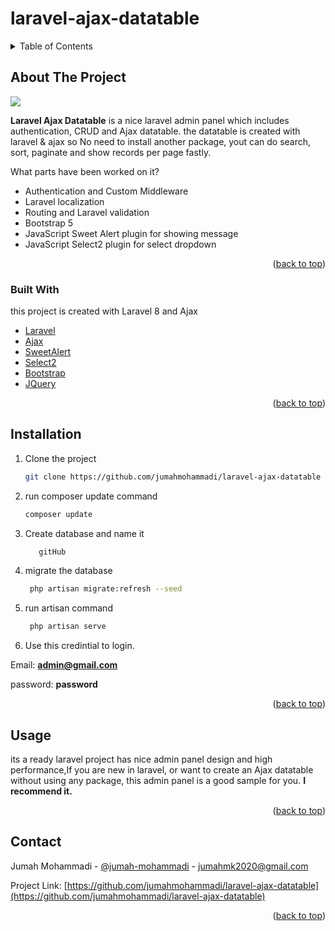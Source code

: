# laravel-ajax-datatable
<div id="top"></div>


<!-- PROJECT LOGO -->

<!-- TABLE OF CONTENTS -->
<details>
  <summary>Table of Contents</summary>
  <ol>
    <li>
      <a href="#about-the-project">About The Project</a>
      <ul>
        <li><a href="#built-with">Built With</a></li>
      </ul>
    </li>
    <li>
      <a href="#installation">Installation</a>
    </li>
    <li><a href="#usage">Usage</a></li>
    <li><a href="#contact">Contact</a></li>
  </ol>
</details>






<!-- ABOUT THE PROJECT -->
## About The Project

<a href="https://github.com/jumahmohammadi/laravel-ajax-datatable">
  <img src="https://i.ibb.co/g9jJnng/capture.jpg">
</a>  

**Laravel Ajax Datatable** is a nice laravel admin panel which includes authentication, CRUD and Ajax datatable. 
the datatable is created with laravel & ajax so No need to install another package, yout can do search, sort, paginate and show records per page fastly.   

What parts have been worked on it?
* Authentication and Custom Middleware
* Laravel localization
* Routing and Laravel validation 
* Bootstrap 5
* JavaScript Sweet Alert plugin for showing message
* JavaScript Select2 plugin for select dropdown



<p align="right">(<a href="#top">back to top</a>)</p>



### Built With

this project is created with Laravel 8 and Ajax 

* [Laravel](https://laravel.com/)
* [Ajax]()
* [SweetAlert](https://sweetalert.js.org/)
* [Select2](https://select2.org)
* [Bootstrap](https://getbootstrap.com)
* [JQuery](https://jquery.com)

<p align="right">(<a href="#top">back to top</a>)</p>



<!-- GETTING STARTED -->
## Installation


1. Clone the project
   ```sh
   git clone https://github.com/jumahmohammadi/laravel-ajax-datatable
   ```
2. run composer update command 
   ```sh
   composer update
   ```
3. Create database and name it
   ```sh
      gitHub
   ```
   
4. migrate the database
   ```sh
    php artisan migrate:refresh --seed
   ```
5. run artisan command
   ```sh
    php artisan serve
   ```
   
6. Use this credintial to login.


Email: **admin@gmail.com** 

password: **password**

<p align="right">(<a href="#top">back to top</a>)</p>



<!-- USAGE EXAMPLES -->
## Usage

its a ready laravel project has nice admin panel design and high performance,If you are new in laravel, or want to create an Ajax datatable without using any package, this admin panel is a good sample for you. **I recommend it.**


<p align="right">(<a href="#top">back to top</a>)</p>




<!-- CONTACT -->
## Contact

Jumah Mohammadi - [@jumah-mohammadi](https://www.linkedin.com/in/jumah-mohammadi/) - jumahmk2020@gmail.com

Project Link: [https://github.com/jumahmohammadi/laravel-ajax-datatable](https://github.com/jumahmohammadi/laravel-ajax-datatable)

<p align="right">(<a href="#top">back to top</a>)</p>



